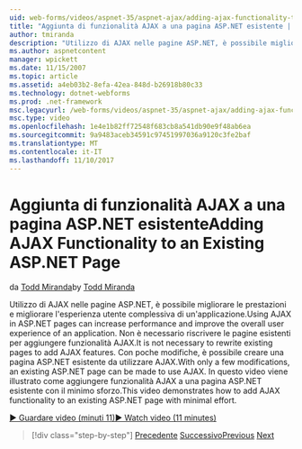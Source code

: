 ```yaml
---
uid: web-forms/videos/aspnet-35/aspnet-ajax/adding-ajax-functionality-to-an-existing-aspnet-page
title: "Aggiunta di funzionalità AJAX a una pagina ASP.NET esistente | Documenti Microsoft"
author: tmiranda
description: "Utilizzo di AJAX nelle pagine ASP.NET, è possibile migliorare le prestazioni e migliorare l'esperienza utente complessiva di un'applicazione. Non è necessario riscrivere le pagine esistenti..."
ms.author: aspnetcontent
manager: wpickett
ms.date: 11/15/2007
ms.topic: article
ms.assetid: a4eb03b2-8efa-42ea-848d-b26918b80c33
ms.technology: dotnet-webforms
ms.prod: .net-framework
msc.legacyurl: /web-forms/videos/aspnet-35/aspnet-ajax/adding-ajax-functionality-to-an-existing-aspnet-page
msc.type: video
ms.openlocfilehash: 1e4e1b82ff72548f683cb8a541db90e9f48ab6ea
ms.sourcegitcommit: 9a9483aceb34591c97451997036a9120c3fe2baf
ms.translationtype: MT
ms.contentlocale: it-IT
ms.lasthandoff: 11/10/2017
---
```

<a name="adding-ajax-functionality-to-an-existing-aspnet-page"></a><span data-ttu-id="9bed7-104">Aggiunta di funzionalità AJAX a una pagina ASP.NET esistente</span><span class="sxs-lookup"><span data-stu-id="9bed7-104">Adding AJAX Functionality to an Existing ASP.NET Page</span></span>
====================
<span data-ttu-id="9bed7-105">da [Todd Miranda](https://github.com/tmiranda)</span><span class="sxs-lookup"><span data-stu-id="9bed7-105">by [Todd Miranda](https://github.com/tmiranda)</span></span>

<span data-ttu-id="9bed7-106">Utilizzo di AJAX nelle pagine ASP.NET, è possibile migliorare le prestazioni e migliorare l'esperienza utente complessiva di un'applicazione.</span><span class="sxs-lookup"><span data-stu-id="9bed7-106">Using AJAX in ASP.NET pages can increase performance and improve the overall user experience of an application.</span></span> <span data-ttu-id="9bed7-107">Non è necessario riscrivere le pagine esistenti per aggiungere funzionalità AJAX.</span><span class="sxs-lookup"><span data-stu-id="9bed7-107">It is not necessary to rewrite existing pages to add AJAX features.</span></span> <span data-ttu-id="9bed7-108">Con poche modifiche, è possibile creare una pagina ASP.NET esistente da utilizzare AJAX.</span><span class="sxs-lookup"><span data-stu-id="9bed7-108">With only a few modifications, an existing ASP.NET page can be made to use AJAX.</span></span> <span data-ttu-id="9bed7-109">In questo video viene illustrato come aggiungere funzionalità AJAX a una pagina ASP.NET esistente con il minimo sforzo.</span><span class="sxs-lookup"><span data-stu-id="9bed7-109">This video demonstrates how to add AJAX functionality to an existing ASP.NET page with minimal effort.</span></span>

[<span data-ttu-id="9bed7-110">&#9654; Guardare video (minuti 11)</span><span class="sxs-lookup"><span data-stu-id="9bed7-110">&#9654; Watch video (11 minutes)</span></span>](https://channel9.msdn.com/Blogs/ASP-NET-Site-Videos/adding-ajax-functionality-to-an-existing-aspnet-page)

>[!div class="step-by-step"]
<span data-ttu-id="9bed7-111">[Precedente](aspnet-ajax-support-in-visual-studio-2008.md)
[Successivo](creating-and-using-an-ajax-enabled-web-service-in-a-web-site.md)</span><span class="sxs-lookup"><span data-stu-id="9bed7-111">[Previous](aspnet-ajax-support-in-visual-studio-2008.md)
[Next](creating-and-using-an-ajax-enabled-web-service-in-a-web-site.md)</span></span>

